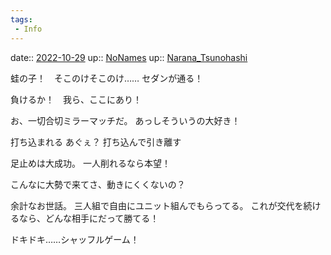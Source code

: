 ```yaml
---
tags:
 - Info
---
```


date:: [2022-10-29](Daily_Note/2022-10-29.md)
up:: [NoNames](Bar/Novel/Chaos/NoNames.md)
up:: [Narana_Tsunohashi](../Bar/Novel/Nacaria/Narana_Tsunohashi.md)


蛙の子！　そこのけそこのけ……
セダンが通る！

負けるか！　我ら、ここにあり！

お、一切合切ミラーマッチだ。
あっしそういうの大好き！

打ち込まれる
あぐぇ？
打ち込んで引き離す


足止めは大成功。
一人削れるなら本望！

こんなに大勢で来てさ、動きにくくないの？

余計なお世話。
三人組で自由にユニット組んでもらってる。
これが交代を続けるなら、どんな相手にだって勝てる！

ドキドキ……シャッフルゲーム！
